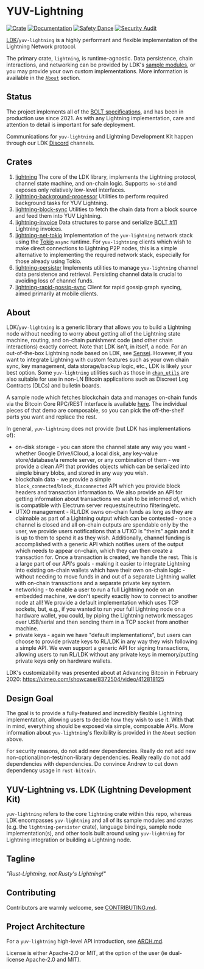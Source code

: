 YUV-Lightning
==============

[![Crate](https://img.shields.io/crates/v/lightning.svg?logo=rust)](https://crates.io/crates/lightning)
[![Documentation](https://img.shields.io/static/v1?logo=read-the-docs&label=docs.rs&message=lightning&color=informational)](https://docs.rs/lightning/)
[![Safety Dance](https://img.shields.io/badge/unsafe-forbidden-success.svg)](https://github.com/rust-secure-code/safety-dance/)
[![Security Audit](https://github.com/lightningdevkit/rust-lightning/actions/workflows/audit.yml/badge.svg)](https://github.com/lightningdevkit/rust-lightning/actions/workflows/audit.yml)

[LDK](https://lightningdevkit.org)/`yuv-lightning` is a highly performant and flexible 
implementation of the Lightning Network protocol.

The primary crate, `lightning`, is runtime-agnostic. Data persistence, chain interactions,
and networking can be provided by LDK's [sample modules](#crates), or you may provide your
own custom implementations.
More information is available in the [`About`](#about) section.

Status
------
The project implements all of the [BOLT specifications](https://github.com/lightning/bolts),
and has been in production use since 2021. As with any Lightning implementation, care and attention
to detail is important for safe deployment.

Communications for `yuv-lightning` and Lightning Development Kit happen through
our LDK [Discord](https://discord.gg/5AcknnMfBw) channels.

Crates
-----------
1. [lightning](./lightning)
  The core of the LDK library, implements the Lightning protocol, channel state machine,
  and on-chain logic. Supports `no-std` and exposes only relatively low-level interfaces.
2. [lightning-background-processor](./lightning-background-processor)
  Utilities to perform required background tasks for YUV Lightning.
3. [lightning-block-sync](./lightning-block-sync)
  Utilities to fetch the chain data from a block source and feed them into YUV Lightning.
4. [lightning-invoice](./lightning-invoice)
  Data structures to parse and serialize
  [BOLT #11](https://github.com/lightning/bolts/blob/master/11-payment-encoding.md)
  Lightning invoices.
5. [lightning-net-tokio](./lightning-net-tokio)
  Implementation of the `yuv-lightning` network stack using the
  [Tokio](https://github.com/tokio-rs/tokio) `async` runtime. For `yuv-lightning`
  clients which wish to make direct connections to Lightning P2P nodes, this is
  a simple alternative to implementing the required network stack, especially
  for those already using Tokio.
6. [lightning-persister](./lightning-persister)
  Implements utilities to manage `yuv-lightning` channel data persistence and retrieval.
  Persisting channel data is crucial to avoiding loss of channel funds.
7. [lightning-rapid-gossip-sync](./lightning-rapid-gossip-sync)
  Client for rapid gossip graph syncing, aimed primarily at mobile clients.

About
-----------
LDK/`yuv-lightning` is a generic library that allows you to build a Lightning
node without needing to worry about getting all of the Lightning state machine,
routing, and on-chain punishment code (and other chain interactions) exactly
correct. Note that LDK isn't, in itself, a node. For an out-of-the-box Lightning
node based on LDK, see [Sensei](https://l2.technology/sensei). However, if you
want to integrate Lightning with custom features such as your own chain sync,
key management, data storage/backup logic, etc., LDK is likely your best option.
Some `yuv-lightning` utilities such as those in
[`chan_utils`](./lightning/src/ln/chan_utils.rs) are also suitable for use in
non-LN Bitcoin applications such as Discreet Log Contracts (DLCs) and bulletin boards.

A sample node which fetches blockchain data and manages on-chain funds via the
Bitcoin Core RPC/REST interface is available
[here](https://github.com/lightningdevkit/ldk-sample/). The individual pieces of
that demo are composable, so you can pick the off-the-shelf parts you want
and replace the rest.

In general, `yuv-lightning` does not provide (but LDK has implementations of):
* on-disk storage - you can store the channel state any way you want - whether
  Google Drive/iCloud, a local disk, any key-value store/database/a remote
  server, or any combination of them - we provide a clean API that provides
  objects which can be serialized into simple binary blobs, and stored in any
  way you wish.
* blockchain data - we provide a simple `block_connected`/`block_disconnected`
  API which you provide block headers and transaction information to. We also
  provide an API for getting information about transactions we wish to be
  informed of, which is compatible with Electrum server requests/neutrino
  filtering/etc.
* UTXO management - RL/LDK owns on-chain funds as long as they are claimable as
  part of a Lightning output which can be contested - once a channel is closed
  and all on-chain outputs are spendable only by the user, we provide users
  notifications that a UTXO is "theirs" again and it is up to them to spend it
  as they wish. Additionally, channel funding is accomplished with a generic API
  which notifies users of the output which needs to appear on-chain, which they
  can then create a transaction for. Once a transaction is created, we handle
  the rest. This is a large part of our API's goals - making it easier to
  integrate Lightning into existing on-chain wallets which have their own
  on-chain logic - without needing to move funds in and out of a separate
  Lightning wallet with on-chain transactions and a separate private key system.
* networking - to enable a user to run a full Lightning node on an embedded
  machine, we don't specify exactly how to connect to another node at all! We
  provide a default implementation which uses TCP sockets, but, e.g., if you
  wanted to run your full Lightning node on a hardware wallet, you could, by
  piping the Lightning network messages over USB/serial and then sending them in
  a TCP socket from another machine.
* private keys - again we have "default implementations", but users can choose to
  provide private keys to RL/LDK in any way they wish following a simple API. We
  even support a generic API for signing transactions, allowing users to run
  RL/LDK without any private keys in memory/putting private keys only on
  hardware wallets.

LDK's customizability was presented about at Advancing Bitcoin in February 2020:
https://vimeo.com/showcase/8372504/video/412818125

Design Goal
-----------
The goal is to provide a fully-featured and incredibly flexible Lightning
implementation, allowing users to decide how they wish to use it. With that
in mind, everything should be exposed via simple, composable APIs. More
information about `yuv-lightning`'s flexibility is provided in the `About`
section above.

For security reasons, do not add new dependencies. Really do not add new
non-optional/non-test/non-library dependencies. Really really do not add
dependencies with dependencies. Do convince Andrew to cut down dependency usage
in `rust-bitcoin`.

YUV-Lightning vs. LDK (Lightning Development Kit)
-------------
`yuv-lightning` refers to the core `lightning` crate within this repo, whereas
LDK encompasses `yuv-lightning` and all of its sample modules and crates (e.g.
the `lightning-persister` crate), language bindings, sample node
implementation(s), and other tools built around using `yuv-lightning` for
Lightning integration or building a Lightning node.

Tagline
-------

*"Rust-Lightning, not Rusty's Lightning!"*

Contributing
------------

Contributors are warmly welcome, see [CONTRIBUTING.md](CONTRIBUTING.md).

Project Architecture
---------------------

For a `yuv-lightning` high-level API introduction, see [ARCH.md](ARCH.md).

License is either Apache-2.0 or MIT, at the option of the user (ie dual-license
Apache-2.0 and MIT).
